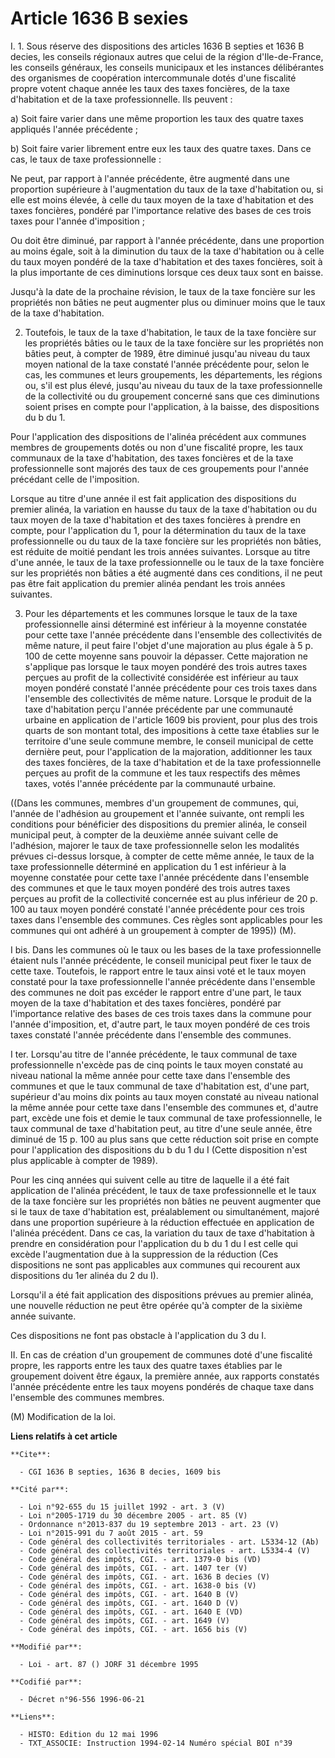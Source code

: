 # Article 1636 B sexies

I. 1. Sous réserve des dispositions des articles 1636 B septies et 1636 B decies, les conseils régionaux autres que celui de
la région d'Ile-de-France, les conseils généraux, les conseils municipaux et les instances délibérantes des organismes de
coopération intercommunale dotés d'une fiscalité propre votent chaque année les taux des taxes foncières, de la taxe
d'habitation et de la taxe professionnelle. Ils peuvent :

a) Soit faire varier dans une même proportion les taux des quatre taxes appliqués l'année précédente ;

b) Soit faire varier librement entre eux les taux des quatre taxes. Dans ce cas, le taux de taxe professionnelle :

Ne peut, par rapport à l'année précédente, être augmenté dans une proportion supérieure à l'augmentation du taux de la taxe
d'habitation ou, si elle est moins élevée, à celle du taux moyen de la taxe d'habitation et des taxes foncières, pondéré par
l'importance relative des bases de ces trois taxes pour l'année d'imposition ;

Ou doit être diminué, par rapport à l'année précédente, dans une proportion au moins égale, soit à la diminution du taux de
la taxe d'habitation ou à celle du taux moyen pondéré de la taxe d'habitation et des taxes foncières, soit à la plus
importante de ces diminutions lorsque ces deux taux sont en baisse.

Jusqu'à la date de la prochaine révision, le taux de la taxe foncière sur les propriétés non bâties ne peut augmenter plus ou
diminuer moins que le taux de la taxe d'habitation.

2. Toutefois, le taux de la taxe d'habitation, le taux de la taxe foncière sur les propriétés bâties ou le taux de la taxe
foncière sur les propriétés non bâties peut, à compter de 1989, être diminué jusqu'au niveau du taux moyen national de la
taxe constaté l'année précédente pour, selon le cas, les communes et leurs groupements, les départements, les régions ou,
s'il est plus élevé, jusqu'au niveau du taux de la taxe professionnelle de la collectivité ou du groupement concerné sans que
ces diminutions soient prises en compte pour l'application, à la baisse, des dispositions du b du 1.

Pour l'application des dispositions de l'alinéa précédent aux communes membres de groupements dotés ou non d'une fiscalité
propre, les taux communaux de la taxe d'habitation, des taxes foncières et de la taxe professionnelle sont majorés des taux
de ces groupements pour l'année précédant celle de l'imposition.

Lorsque au titre d'une année il est fait application des dispositions du premier alinéa, la variation en hausse du taux de la
taxe d'habitation ou du taux moyen de la taxe d'habitation et des taxes foncières à prendre en compte, pour l'application du
1, pour la détermination du taux de la taxe professionnelle ou du taux de la taxe foncière sur les propriétés non bâties, est
réduite de moitié pendant les trois années suivantes. Lorsque au titre d'une année, le taux de la taxe professionnelle ou le
taux de la taxe foncière sur les propriétés non bâties a été augmenté dans ces conditions, il ne peut pas être fait
application du premier alinéa pendant les trois années suivantes.

3. Pour les départements et les communes lorsque le taux de la taxe professionnelle ainsi déterminé est inférieur à la
moyenne constatée pour cette taxe l'année précédente dans l'ensemble des collectivités de même nature, il peut faire l'objet
d'une majoration au plus égale à 5 p. 100 de cette moyenne sans pouvoir la dépasser. Cette majoration ne s'applique pas
lorsque le taux moyen pondéré des trois autres taxes perçues au profit de la collectivité considérée est inférieur au taux
moyen pondéré constaté l'année précédente pour ces trois taxes dans l'ensemble des collectivités de même nature. Lorsque le
produit de la taxe d'habitation perçu l'année précédente par une communauté urbaine en application de l'article 1609 bis
provient, pour plus des trois quarts de son montant total, des impositions à cette taxe établies sur le territoire d'une
seule commune membre, le conseil municipal de cette dernière peut, pour l'application de la majoration, additionner les taux
des taxes foncières, de la taxe d'habitation et de la taxe professionnelle perçues au profit de la commune et les taux
respectifs des mêmes taxes, votés l'année précédente par la communauté urbaine.

((Dans les communes, membres d'un groupement de communes, qui, l'année de l'adhésion au groupement et l'année suivante, ont
rempli les conditions pour bénéficier des dispositions du premier alinéa, le conseil municipal peut, à compter de la deuxième
année suivant celle de l'adhésion, majorer le taux de taxe professionnelle selon les modalités prévues ci-dessus lorsque, à
compter de cette même année, le taux de la taxe professionnelle déterminé en application du 1 est inférieur à la moyenne
constatée pour cette taxe l'année précédente dans l'ensemble des communes et que le taux moyen pondéré des trois autres taxes
perçues au profit de la collectivité concernée est au plus inférieur de 20 p. 100 au taux moyen pondéré constaté l'année
précédente pour ces trois taxes dans l'ensemble des communes. Ces règles sont applicables pour les communes qui ont adhéré à
un groupement à compter de 1995)) (M).

I bis. Dans les communes où le taux ou les bases de la taxe professionnelle étaient nuls l'année précédente, le conseil
municipal peut fixer le taux de cette taxe. Toutefois, le rapport entre le taux ainsi voté et le taux moyen constaté pour la
taxe professionnelle l'année précédente dans l'ensemble des communes ne doit pas excéder le rapport entre d'une part, le taux
moyen de la taxe d'habitation et des taxes foncières, pondéré par l'importance relative des bases de ces trois taxes dans la
commune pour l'année d'imposition, et, d'autre part, le taux moyen pondéré de ces trois taxes constaté l'année précédente
dans l'ensemble des communes.

I ter. Lorsqu'au titre de l'année précédente, le taux communal de taxe professionnelle n'excède pas de cinq points le taux
moyen constaté au niveau national la même année pour cette taxe dans l'ensemble des communes et que le taux communal de taxe
d'habitation est, d'une part, supérieur d'au moins dix points au taux moyen constaté au niveau national la même année pour
cette taxe dans l'ensemble des communes et, d'autre part, excède une fois et demie le taux communal de taxe professionnelle,
le taux communal de taxe d'habitation peut, au titre d'une seule année, être diminué de 15 p. 100 au plus sans que cette
réduction soit prise en compte pour l'application des dispositions du b du 1 du I (Cette disposition n'est plus applicable à
compter de 1989).

Pour les cinq années qui suivent celle au titre de laquelle il a été fait application de l'alinéa précédent, le taux de taxe
professionnelle et le taux de la taxe foncière sur les propriétés non bâties ne peuvent augmenter que si le taux de taxe
d'habitation est, préalablement ou simultanément, majoré dans une proportion supérieure à la réduction effectuée en
application de l'alinéa précédent. Dans ce cas, la variation du taux de taxe d'habitation à prendre en considération pour
l'application du b du 1 du I est celle qui excède l'augmentation due à la suppression de la réduction (Ces dispositions ne
sont pas applicables aux communes qui recourent aux dispositions du 1er alinéa du 2 du I).

Lorsqu'il a été fait application des dispositions prévues au premier alinéa, une nouvelle réduction ne peut être opérée qu'à
compter de la sixième année suivante.

Ces dispositions ne font pas obstacle à l'application du 3 du I.

II. En cas de création d'un groupement de communes doté d'une fiscalité propre, les rapports entre les taux des quatre taxes
établies par le groupement doivent être égaux, la première année, aux rapports constatés l'année précédente entre les taux
moyens pondérés de chaque taxe dans l'ensemble des communes membres.

(M) Modification de la loi.

**Liens relatifs à cet article**

	**Cite**:

	  - CGI 1636 B septies, 1636 B decies, 1609 bis

	**Cité par**:

	  - Loi n°92-655 du 15 juillet 1992 - art. 3 (V)
	  - Loi n°2005-1719 du 30 décembre 2005 - art. 85 (V)
	  - Ordonnance n°2013-837 du 19 septembre 2013 - art. 23 (V)
	  - Loi n°2015-991 du 7 août 2015 - art. 59
	  - Code général des collectivités territoriales - art. L5334-12 (Ab)
	  - Code général des collectivités territoriales - art. L5334-4 (V)
	  - Code général des impôts, CGI. - art. 1379-0 bis (VD)
	  - Code général des impôts, CGI. - art. 1407 ter (V)
	  - Code général des impôts, CGI. - art. 1636 B decies (V)
	  - Code général des impôts, CGI. - art. 1638-0 bis (V)
	  - Code général des impôts, CGI. - art. 1640 B (V)
	  - Code général des impôts, CGI. - art. 1640 D (V)
	  - Code général des impôts, CGI. - art. 1640 E (VD)
	  - Code général des impôts, CGI. - art. 1649 (V)
	  - Code général des impôts, CGI. - art. 1656 bis (V)

	**Modifié par**:

	  - Loi - art. 87 () JORF 31 décembre 1995

	**Codifié par**:

	  - Décret n°96-556 1996-06-21

	**Liens**:

	  - HISTO: Edition du 12 mai 1996
	  - TXT_ASSOCIE: Instruction 1994-02-14 Numéro spécial BOI n°39

